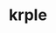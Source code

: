 ---
title: krple
github: https://github.com/krple
mode: dark
transition: 3s
archetype:
  - Little Bit of Everything
---